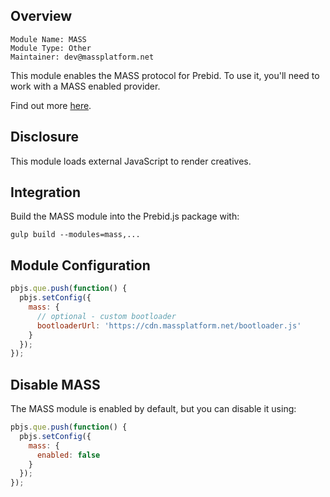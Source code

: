 ## Overview

```
Module Name: MASS
Module Type: Other
Maintainer: dev@massplatform.net
```

This module enables the MASS protocol for Prebid. To use it, you'll need to
work with a MASS enabled provider.

Find out more [here](https://massplatform.net).

## Disclosure

This module loads external JavaScript to render creatives.

## Integration

Build the MASS module into the Prebid.js package with:

```
gulp build --modules=mass,...
```

## Module Configuration

```js
pbjs.que.push(function() {
  pbjs.setConfig({
    mass: {
      // optional - custom bootloader
      bootloaderUrl: 'https://cdn.massplatform.net/bootloader.js'
    }
  });
});
```

## Disable MASS

The MASS module is enabled by default, but you can disable it using:

```js
pbjs.que.push(function() {
  pbjs.setConfig({
    mass: {
      enabled: false
    }
  });
});
```
